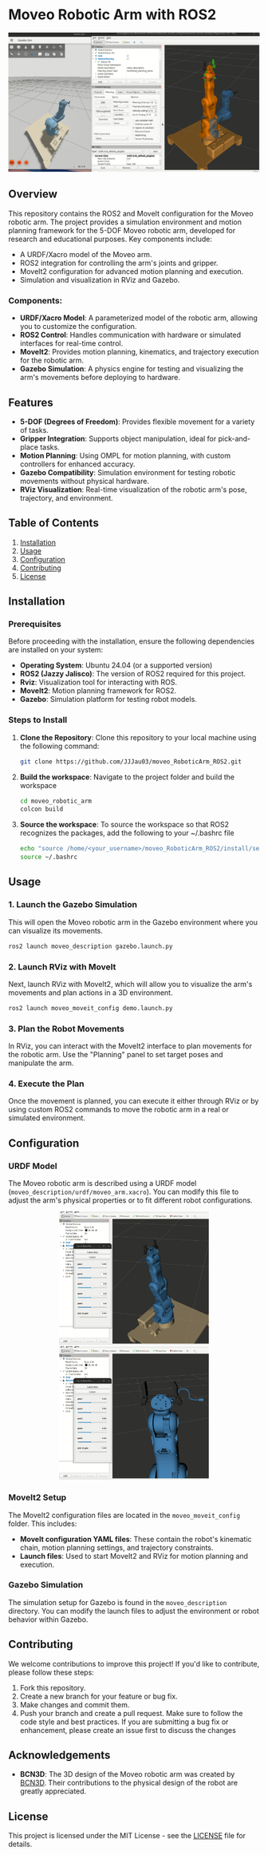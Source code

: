 # Moveo Robotic Arm with ROS2

![Robotic Arm](assets/moveo2.gif)

## Overview
This repository contains the ROS2 and MoveIt configuration for the Moveo robotic arm. The project provides a simulation environment and motion planning framework for the 5-DOF Moveo robotic arm, developed for research and educational purposes. Key components include:
- A URDF/Xacro model of the Moveo arm.
- ROS2 integration for controlling the arm's joints and gripper.
- MoveIt2 configuration for advanced motion planning and execution.
- Simulation and visualization in RViz and Gazebo.

### Components:
- **URDF/Xacro Model**: A parameterized model of the robotic arm, allowing you to customize the configuration.
- **ROS2 Control**: Handles communication with hardware or simulated interfaces for real-time control.
- **MoveIt2**: Provides motion planning, kinematics, and trajectory execution for the robotic arm.
- **Gazebo Simulation**: A physics engine for testing and visualizing the arm's movements before deploying to hardware.

## Features
- **5-DOF (Degrees of Freedom)**: Provides flexible movement for a variety of tasks.
- **Gripper Integration**: Supports object manipulation, ideal for pick-and-place tasks.
- **Motion Planning**: Using OMPL for motion planning, with custom controllers for enhanced accuracy.
- **Gazebo Compatibility**: Simulation environment for testing robotic movements without physical hardware.
- **RViz Visualization**: Real-time visualization of the robotic arm's pose, trajectory, and environment.

## Table of Contents
1. [Installation](#installation)
2. [Usage](#usage)
3. [Configuration](#configuration)
4. [Contributing](#contributing)
5. [License](#license)

## Installation
### Prerequisites
Before proceeding with the installation, ensure the following dependencies are installed on your system:

- **Operating System**: Ubuntu 24.04 (or a supported version)
- **ROS2 (Jazzy Jalisco)**: The version of ROS2 required for this project.
- **Rviz**: Visualization tool for interacting with ROS.
- **MoveIt2**: Motion planning framework for ROS2.
- **Gazebo**: Simulation platform for testing robot models.

### Steps to Install
1. **Clone the Repository**:
   Clone this repository to your local machine using the following command:
   ```bash
   git clone https://github.com/JJJau03/moveo_RoboticArm_ROS2.git
2. **Build the workspace**: Navigate to the project folder and build the workspace
   ```bash
   cd moveo_robotic_arm
   colcon build
3. **Source the workspace**: To source the workspace so that ROS2 recognizes the packages, add the following to your ~/.bashrc file
   ```bash
   echo "source /home/<your_username>/moveo_RoboticArm_ROS2/install/setup.bash" >> ~/.bashrc
   source ~/.bashrc
## Usage

### 1. Launch the Gazebo Simulation
This will open the Moveo robotic arm in the Gazebo environment where you can visualize its movements.
   ```bash
   ros2 launch moveo_description gazebo.launch.py
   ```
### 2. Launch RViz with MoveIt
Next, launch RViz with MoveIt2, which will allow you to visualize the arm's movements and plan actions in a 3D environment.
   ```bash
   ros2 launch moveo_moveit_config demo.launch.py
   ```
### 3. Plan the Robot Movements
In RViz, you can interact with the MoveIt2 interface to plan movements for the robotic arm. Use the "Planning" panel to set target poses and manipulate the arm.
### 4. Execute the Plan
Once the movement is planned, you can execute it either through RViz or by using custom ROS2 commands to move the robotic arm in a real or simulated environment.
## Configuration
### URDF Model
The Moveo robotic arm is described using a URDF model (`moveo_description/urdf/moveo_arm.xacro`). You can modify this file to adjust the arm's physical properties or to fit different robot configurations. 

<p align="center">
  <img src="assets/moveo1.gif" width="300" />
  <img src="assets/moveo4.gif" width="300" />
</p>

### MoveIt2 Setup
The MoveIt2 configuration files are located in the `moveo_moveit_config` folder. This includes:
- **MoveIt configuration YAML files**: These contain the robot's kinematic chain, motion planning settings, and trajectory constraints.
- **Launch files**: Used to start MoveIt2 and RViz for motion planning and execution.

### Gazebo Simulation
The simulation setup for Gazebo is found in the `moveo_description` directory. You can modify the launch files to adjust the environment or robot behavior within Gazebo.

## Contributing
We welcome contributions to improve this project! If you'd like to contribute, please follow these steps:
1. Fork this repository.
2. Create a new branch for your feature or bug fix.
3. Make changes and commit them.
4. Push your branch and create a pull request.
Make sure to follow the code style and best practices. If you are submitting a bug fix or enhancement, please create an issue first to discuss the changes

## Acknowledgements
- **BCN3D**: The 3D design of the Moveo robotic arm was created by [BCN3D](https://www.bcn3d.com/bcn3d-moveo-the-future-of-learning-robotic-arm/). Their contributions to the physical design of the robot are greatly appreciated.

## License
This project is licensed under the MIT License - see the [LICENSE](LICENSE) file for details.
